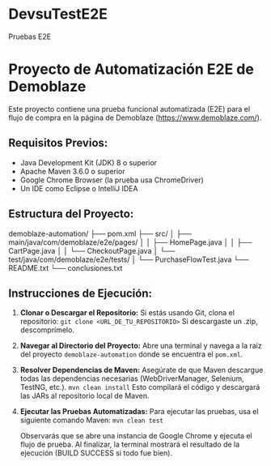 # DevsuTestE2E
Pruebas E2E

# Proyecto de Automatización E2E de Demoblaze

Este proyecto contiene una prueba funcional automatizada (E2E) para el flujo de compra en la página de Demoblaze (https://www.demoblaze.com/).

## Requisitos Previos:
* Java Development Kit (JDK) 8 o superior
* Apache Maven 3.6.0 o superior 
* Google Chrome Browser (la prueba usa ChromeDriver)
* Un IDE como Eclipse o IntelliJ IDEA 

## Estructura del Proyecto:
demoblaze-automation/
├── pom.xml
├── src/
│   ├── main/java/com/demoblaze/e2e/pages/
│   │   ├── HomePage.java
│   │   ├── CartPage.java
│   │   └── CheckoutPage.java
│   └── test/java/com/demoblaze/e2e/tests/
│       └── PurchaseFlowTest.java
└── README.txt
└── conclusiones.txt

## Instrucciones de Ejecución:

1.  **Clonar o Descargar el Repositorio:**
    Si estás usando Git, clona el repositorio:
    `git clone <URL_DE_TU_REPOSITORIO>`
    Si descargaste un .zip, descomprímelo.

2.  **Navegar al Directorio del Proyecto:**
    Abre una terminal y navega a la raíz del proyecto `demoblaze-automation` donde se encuentra el `pom.xml`.

3.  **Resolver Dependencias de Maven:**
    Asegúrate de que Maven descargue todas las dependencias necesarias (WebDriverManager, Selenium, TestNG, etc.).
    `mvn clean install`
    Esto compilará el código y descargará las JARs al repositorio local de Maven.

4.  **Ejecutar las Pruebas Automatizadas:**
    Para ejecutar las pruebas, usa el siguiente comando Maven:
    `mvn clean test`

    Observarás que se abre una instancia de Google Chrome y ejecuta el flujo de prueba. Al finalizar, la terminal mostrará el resultado de la ejecución (BUILD SUCCESS si todo fue bien).
